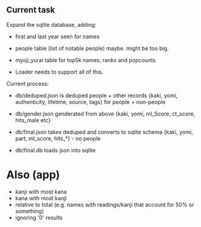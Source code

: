 ## Current task

Expand the sqlite database, adding:
 - first and last year seen for names
 - people table (list of notable people) maybe. might be too big.
 - myoji_yurai table for top5k names, ranks and popcounts

 - Loader needs to support all of this.

Current process:
 - db/deduped.json is deduped people + other records
    {kaki, yomi, authenticity, lifetime, source, tags} for people + non-people

 - db/gender.json genderated from above
    {kaki, yomi, ml_Score, ct_score, hits_male etc}

- db/final.json takes deduped and converts to sqlite schema
    {kaki, yomi, part, ml_score, hits_*}   - no people

 - db/final.db loads json into sqlite

# Also (app)

 - kanji with most kana
 - kana with most kanji
 - relative to total (e.g. names with readings/kanji that account for 50% or something)
 - ignoring '0' results
